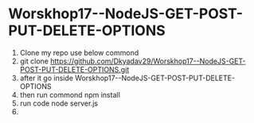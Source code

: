 # Worskhop17--NodeJS-GET-POST-PUT-DELETE-OPTIONS
1. Clone my repo use below commond
2. git clone https://github.com/Dkyadav29/Worskhop17--NodeJS-GET-POST-PUT-DELETE-OPTIONS.git
3. after it go inside Worskhop17--NodeJS-GET-POST-PUT-DELETE-OPTIONS
4. then run commond npm install 
5. run code node server.js
6. 
